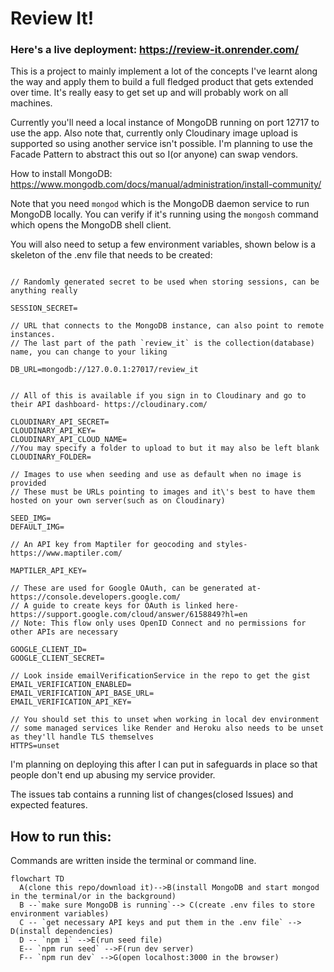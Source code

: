 # Review It!

### Here's a live deployment: https://review-it.onrender.com/

This is a project to mainly implement a lot of the concepts I've learnt along the way and apply them to build a full fledged product that gets extended over time.
It's really easy to get set up and will probably work on all machines.

Currently you'll need a local instance of MongoDB running on port 12717 to use the app.
Also note that, currently only Cloudinary image upload is supported so using another service isn't possible.
I'm planning to use the Facade Pattern to abstract this out so I(or anyone) can swap vendors.

How to install MongoDB: https://www.mongodb.com/docs/manual/administration/install-community/

Note that you need `mongod` which is the MongoDB daemon service to run MongoDB locally. You can verify if it's running using the `mongosh` command which opens the MongoDB shell client.

You will also need to setup a few environment variables, shown below is a skeleton of the .env file that needs to be created:

```

// Randomly generated secret to be used when storing sessions, can be anything really

SESSION_SECRET=

// URL that connects to the MongoDB instance, can also point to remote instances.
// The last part of the path `review_it` is the collection(database) name, you can change to your liking

DB_URL=mongodb://127.0.0.1:27017/review_it


// All of this is available if you sign in to Cloudinary and go to their API dashboard- https://cloudinary.com/

CLOUDINARY_API_SECRET=
CLOUDINARY_API_KEY=
CLOUDINARY_API_CLOUD_NAME=
//You may specify a folder to upload to but it may also be left blank
CLOUDINARY_FOLDER=

// Images to use when seeding and use as default when no image is provided
// These must be URLs pointing to images and it\'s best to have them hosted on your own server(such as on Cloudinary)

SEED_IMG=
DEFAULT_IMG=

// An API key from Maptiler for geocoding and styles- https://www.maptiler.com/

MAPTILER_API_KEY=

// These are used for Google OAuth, can be generated at- https://console.developers.google.com/
// A guide to create keys for OAuth is linked here- https://support.google.com/cloud/answer/6158849?hl=en
// Note: This flow only uses OpenID Connect and no permissions for other APIs are necessary

GOOGLE_CLIENT_ID=
GOOGLE_CLIENT_SECRET=

// Look inside emailVerificationService in the repo to get the gist
EMAIL_VERIFICATION_ENABLED=
EMAIL_VERIFICATION_API_BASE_URL=
EMAIL_VERIFICATION_API_KEY=

// You should set this to unset when working in local dev environment
// some managed services like Render and Heroku also needs to be unset as they'll handle TLS themselves
HTTPS=unset
```

I'm planning on deploying this after I can put in safeguards in place so that people don't end up abusing my service provider.

The issues tab contains a running list of changes(closed Issues) and expected features.

## How to run this:

Commands are written inside the terminal or command line.

```mermaid
flowchart TD
  A(clone this repo/download it)-->B(install MongoDB and start mongod in the terminal/or in the background)
  B --`make sure MongoDB is running`--> C(create .env files to store environment variables)
  C -- `get necessary API keys and put them in the .env file` --> D(install dependencies)
  D -- `npm i` -->E(run seed file)
  E-- `npm run seed` -->F(run dev server)
  F-- `npm run dev` -->G(open localhost:3000 in the browser)
```
